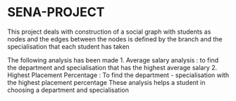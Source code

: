 # SENA-PROJECT
This project deals with construction of a social graph with students as nodes and the edges between the nodes is defined by the branch and the specialisation that each student has taken

The following analysis has been made
    1. Average salary analysis : to find the department and specialisation that has the highest average salary
    2. Highest Placement Percentage : To find the department - specialisation with the highest placement percentage
These analysis helps a student in choosing a department and specialisation